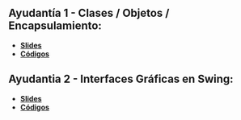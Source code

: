 ## Ayudantía 1 - Clases / Objetos / Encapsulamiento:

- [**Slides**](https://docs.google.com/presentation/d/1rOaj60Yf8uZS4dVlnkGAHGgLrphJa0AHw7PJ31vN3BQ/edit?usp=sharing)
- [**Códigos**](https://github.com/PabloSzx/INFO090-1-2019/tree/master/1)

## Ayudantia 2 - Interfaces Gráficas en Swing:

- [**Slides**](https://docs.google.com/presentation/d/1eGkq7WAButEgYRi_MXq8b9q-NIQDi9w5PVXzixrywj4/edit?usp=sharing)
- [**Códigos**]()

